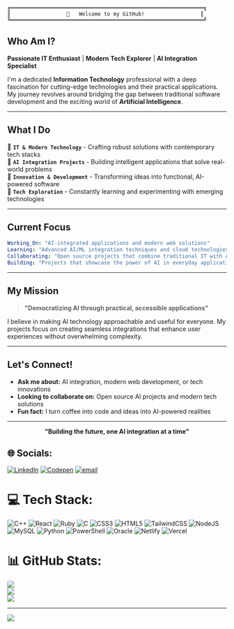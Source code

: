 
```ascii
╔══════════════════════════════════════════════════════════════╗
║                  👋   Welcome to my GitHub!                  ║
╚══════════════════════════════════════════════════════════════╝
```

##  **Who Am I?**

**Passionate IT Enthusiast** | **Modern Tech Explorer** | **AI Integration Specialist**

I'm a dedicated **Information Technology** professional with a deep fascination for cutting-edge technologies and their practical applications. My journey revolves around bridging the gap between traditional software development and the exciting world of **Artificial Intelligence**.

---

##  **What I Do**

🔹 **`IT & Modern Technology`** - Crafting robust solutions with contemporary tech stacks  
🔹 **`AI Integration Projects`** - Building intelligent applications that solve real-world problems  
🔹 **`Innovation & Development`** - Transforming ideas into functional, AI-powered software  
🔹 **`Tech Exploration`** - Constantly learning and experimenting with emerging technologies  

---

##  **Current Focus**

```yaml
Working_On: "AI-integrated applications and modern web solutions"
Learning: "Advanced AI/ML integration techniques and cloud technologies"
Collaborating: "Open source projects that combine traditional IT with AI capabilities"
Building: "Projects that showcase the power of AI in everyday applications"
```

---

##  **My Mission**

> **"Democratizing AI through practical, accessible applications"**

I believe in making AI technology approachable and useful for everyone. My projects focus on creating seamless integrations that enhance user experiences without overwhelming complexity.

---

##  **Let's Connect!**

-  **Ask me about:** AI integration, modern web development, or tech innovations
-  **Looking to collaborate on:** Open source AI projects and modern tech solutions  
-  **Fun fact:** I turn coffee into code and ideas into AI-powered realities

---

<div align="center">

**"Building the future, one AI integration at a time"** 

</div>


## 🌐 Socials:
[![LinkedIn](https://img.shields.io/badge/LinkedIn-%230077B5.svg?logo=linkedin&logoColor=white)](https://linkedin.com/in/https://www.linkedin.com/in/khadija-ali-6a431b269/) [![Codepen](https://img.shields.io/badge/Codepen-000000?logo=codepen&logoColor=white)](https://codepen.io/https://codepen.io/Khadija-Ali) [![email](https://img.shields.io/badge/Email-D14836?logo=gmail&logoColor=white)](mailto:khadijaali5858@gmail.com) 

# 💻 Tech Stack:
![C++](https://img.shields.io/badge/c++-%2300599C.svg?style=for-the-badge&logo=c%2B%2B&logoColor=white) ![React](https://img.shields.io/badge/react-%2320232a.svg?style=for-the-badge&logo=react&logoColor=%2361DAFB) ![Ruby](https://img.shields.io/badge/ruby-%23CC342D.svg?style=for-the-badge&logo=ruby&logoColor=white) ![C](https://img.shields.io/badge/c-%2300599C.svg?style=for-the-badge&logo=c&logoColor=white) ![CSS3](https://img.shields.io/badge/css3-%231572B6.svg?style=for-the-badge&logo=css3&logoColor=white) ![HTML5](https://img.shields.io/badge/html5-%23E34F26.svg?style=for-the-badge&logo=html5&logoColor=white) ![TailwindCSS](https://img.shields.io/badge/tailwindcss-%2338B2AC.svg?style=for-the-badge&logo=tailwind-css&logoColor=white) ![NodeJS](https://img.shields.io/badge/node.js-6DA55F?style=for-the-badge&logo=node.js&logoColor=white) ![MySQL](https://img.shields.io/badge/mysql-4479A1.svg?style=for-the-badge&logo=mysql&logoColor=white) ![Python](https://img.shields.io/badge/python-3670A0?style=for-the-badge&logo=python&logoColor=ffdd54) ![PowerShell](https://img.shields.io/badge/PowerShell-%235391FE.svg?style=for-the-badge&logo=powershell&logoColor=white) ![Oracle](https://img.shields.io/badge/Oracle-F80000?style=for-the-badge&logo=oracle&logoColor=white) ![Netlify](https://img.shields.io/badge/netlify-%23000000.svg?style=for-the-badge&logo=netlify&logoColor=#00C7B7) ![Vercel](https://img.shields.io/badge/vercel-%23000000.svg?style=for-the-badge&logo=vercel&logoColor=white)
# 📊 GitHub Stats:
![](https://github-readme-stats.vercel.app/api?username=khadijaAli12&theme=dark&hide_border=false&include_all_commits=false&count_private=false)<br/>
![](https://nirzak-streak-stats.vercel.app/?user=khadijaAli12&theme=dark&hide_border=false)<br/>
![](https://github-readme-stats.vercel.app/api/top-langs/?username=khadijaAli12&theme=dark&hide_border=false&include_all_commits=false&count_private=false&layout=compact)

---
[![](https://visitcount.itsvg.in/api?id=khadijaAli12&icon=0&color=0)](https://visitcount.itsvg.in)

<!-- Proudly created with GPRM ( https://gprm.itsvg.in ) -->
